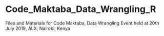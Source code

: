 # Code_Maktaba_Data_Wrangling_R
Files and Materials for Code Maktaba, Data Wrangling Event held at 20th July 2019, ALX, Nairobi, Kenya
